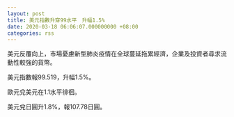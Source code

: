 ```yaml
---
layout: post
title: 美元指數升穿99水平　升幅1.5%
date: 2020-03-18 06:06:07.000000000 +08:00
categories: rss
---
```


美元反覆向上，市場憂慮新型肺炎疫情在全球蔓延拖累經濟，企業及投資者尋求流動性較強的貨幣。

美元指數報99.519，升幅1.5%。

歐元兌美元在1.1水平徘徊。

美元兌日圓升1.8%，報107.78日圓。
